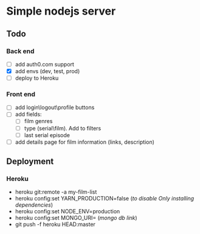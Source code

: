 # Simple nodejs server

## Todo

### Back end

- [ ]  add auth0.com support
- [x] add envs (dev, test, prod)
- [ ] deploy to Heroku

### Front end

- [ ] add login\logout\profile buttons
- [ ] add fields:
  - [ ] film genres
  - [ ] type (serial\film). Add to filters
  - [ ] last serial episode
- [ ]  add details page for film information (links, description)

## Deployment

### Heroku

- heroku git:remote -a my-film-list
- heroku config:set YARN_PRODUCTION=false (*to disable Only installing dependencies*)
- heroku config:set NODE_ENV=production
- heroku config:set MONGO_URI= (*mongo db link*)
- git push -f heroku HEAD:master
